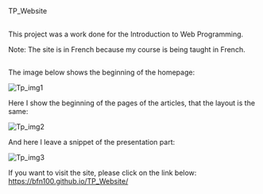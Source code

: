 ##

TP_Website

##

This project was a work done for the Introduction to Web Programming.

Note: The site is in French because my course is being taught in French.

##

The image below shows the beginning of the homepage:

![Tp_img1](https://user-images.githubusercontent.com/90284053/156653611-82889684-b8f6-4d6c-adca-65ae4588e833.jpg)

Here I show the beginning of the pages of the articles, that the layout is the same:

![Tp_img2](https://user-images.githubusercontent.com/90284053/156653631-5f891f62-d155-4c40-b0e0-d18c7cdf4ac1.jpg)

And here I leave a snippet of the presentation part:

![Tp_img3](https://user-images.githubusercontent.com/90284053/156653644-11e950a4-51a5-419c-a4bd-8161e08a171d.jpg)

If you want to visit the site, please click on the link below: 
<br>
https://bfn100.github.io/TP_Website/

##
